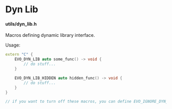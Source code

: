 # Dyn Lib
#### utils/dyn_lib.h

Macros defining dynamic library interface.

Usage:
```C++
extern "C" {
	EVO_DYN_LIB auto some_func() -> void {
		// do stuff...
	}

	EVO_DYN_LIB_HIDDEN auto hidden_func() -> void {
		// do stuff...
	}
}

// if you want to turn off these macros, you can define EVO_IGNORE_DYN_LIB
```

